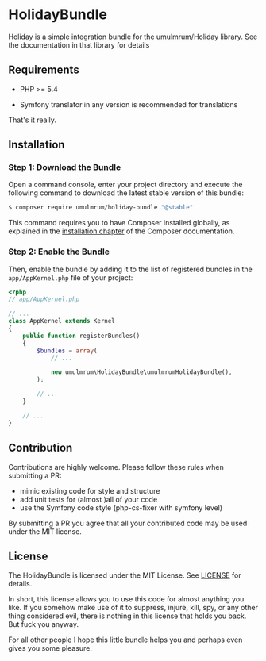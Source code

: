 
# HolidayBundle

Holiday is a simple integration bundle for the umulmrum/Holiday library.
See the documentation in that library for details

## Requirements

- PHP >= 5.4

- Symfony translator in any version is recommended for translations

That's it really.

## Installation

### Step 1: Download the Bundle

Open a command console, enter your project directory and execute the
following command to download the latest stable version of this bundle:

```bash
$ composer require umulmrum/holiday-bundle "@stable"
```

This command requires you to have Composer installed globally, as explained
in the [installation chapter](https://getcomposer.org/doc/00-intro.md)
of the Composer documentation.

### Step 2: Enable the Bundle

Then, enable the bundle by adding it to the list of registered bundles
in the `app/AppKernel.php` file of your project:

```php
<?php
// app/AppKernel.php

// ...
class AppKernel extends Kernel
{
    public function registerBundles()
    {
        $bundles = array(
            // ...

            new umulmrum\HolidayBundle\umulmrumHolidayBundle(),
        );

        // ...
    }

    // ...
}
```

## Contribution

Contributions are highly welcome. Please follow these rules when submitting a PR:

- mimic existing code for style and structure
- add unit tests for (almost )all of your code
- use the Symfony code style (php-cs-fixer with symfony level)

By submitting a PR you agree that all your contributed code may be used under the MIT license.

## License

The HolidayBundle is licensed under the MIT License. See [LICENSE](LICENSE) for details.

In short, this license allows you to use this code for almost anything you like. If you somehow make use of it to
suppress, injure, kill, spy, or any other thing considered evil, there is nothing in this license that holds you back. 
But fuck you anyway.

For all other people I hope this little bundle helps you and perhaps even gives you some pleasure.
